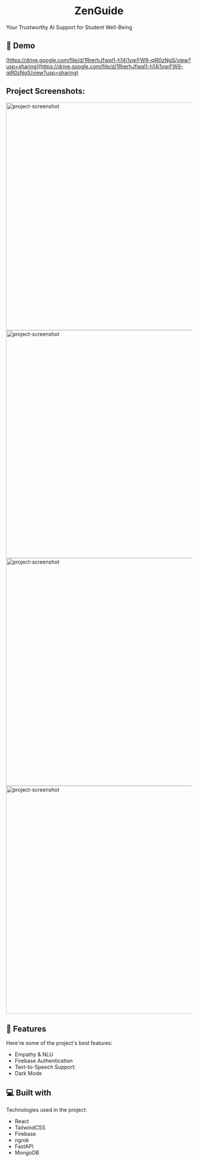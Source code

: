 <h1 align="center" id="title">ZenGuide</h1>

<p id="description">Your Trustworthy AI Support for Student Well-Being</p>

<h2>🚀 Demo</h2>

[https://drive.google.com/file/d/1RrerhJfwql1-h14i1yqrFW9-qiR0zNgS/view?usp=sharing](https://drive.google.com/file/d/1RrerhJfwql1-h14i1yqrFW9-qiR0zNgS/view?usp=sharing)

<h2>Project Screenshots:</h2>

<img src="https://devfolio.co/_next/image?url=https%3A%2F%2Fassets.devfolio.co%2Fhackathons%2F04aabe20cd4b46ddb320f187ec19a322%2Fprojects%2F6d5a647c834c47819841cebc2a14992a%2F47c2e3ae-ed24-4e62-b35c-cfd1bb20574f.jpeg&amp;w=1440&amp;q=75" alt="project-screenshot" width="1280" height="617/">

<img src="https://devfolio.co/_next/image?url=https%3A%2F%2Fassets.devfolio.co%2Fhackathons%2F04aabe20cd4b46ddb320f187ec19a322%2Fprojects%2F6d5a647c834c47819841cebc2a14992a%2F25967691-0167-4cfe-aaf7-c6021e3ec892.jpeg&amp;w=1440&amp;q=75" alt="project-screenshot" width="1280" height="617/">

<img src="https://devfolio.co/_next/image?url=https%3A%2F%2Fassets.devfolio.co%2Fhackathons%2F04aabe20cd4b46ddb320f187ec19a322%2Fprojects%2F6d5a647c834c47819841cebc2a14992a%2F5b21e181-1f15-4147-8f44-5fe247e89e55.jpeg&amp;w=1440&amp;q=75" alt="project-screenshot" width="1280" height="617/">

<img src="https://devfolio.co/_next/image?url=https%3A%2F%2Fassets.devfolio.co%2Fhackathons%2F04aabe20cd4b46ddb320f187ec19a322%2Fprojects%2F6d5a647c834c47819841cebc2a14992a%2Fc85313cc-55da-48df-b1ec-695a557e9482.jpeg&amp;w=1440&amp;q=75" alt="project-screenshot" width="1280" height="617/">

  
  
<h2>🧐 Features</h2>

Here're some of the project's best features:

*   Empathy & NLU
*   Firebase Authentication
*   Text-to-Speech Support:
*   Dark Mode

  
  
<h2>💻 Built with</h2>

Technologies used in the project:

*   React
*   TailwindCSS
*   Firebase
*   ngrok
*   FastAPI
*   MongoDB
